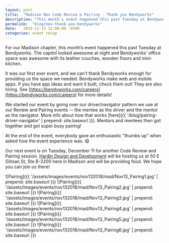 ```yaml
---
layout: post
title:  "Madison Nov Code Review & Pairing - Thank you Bendyworks"
description: "This month’s event happened this past Tuesday at Bendyworks. The capitol looked awesome at night and Bendyworks' office space was awesome with its leather couches, wood floors and mini-kitchen."
permalink:  "blog/nov-thank-you-bendyworks"
date:   2018-11-13 12:00:00 -0500
categories: event recap
---
```


For our Madison chapter, this month’s event happened this past Tuesday at Bendyworks. The capitol looked awesome at night and Bendyworks' office space was awesome with its leather couches, wooden floors and mini-kitchen.

It was our first ever event, and we can't thank Bendyworks enough for providing us the space we needed. Bendyworks make web and mobile apps. If you have app ideas and want it built, check them out! They are also hiring. See [https://bendyworks.com/careers](https://bendyworks.com/careers) for more details!

We started our event by going over our driver/navigator pattern we use at our Review and Pairing events -- the mentee as the driver and the mentor as the navigator. More info about how that works [here]({{ '/blog/pairing-driver-navigator' | prepend: site.baseurl }}). Mentors and mentees then got together and got super busy pairing!

At the end of the event, everybody gave an enthusiastic "thumbs up" when asked how the event experience was. 😄

Our next event is on Tuesday, December 11 for another Code Review and Pairing session. [Hardin Design and Development](http://www.hardindd.com/) will be hosting us at 50 E Gilman St, Ste B-2200 here in Madison and will be providing food. We hope you can join us there!

![Pairing]({{ '/assets/images/events/nov132018/mad/Nov13_Pairing1.jpg' | prepend: site.baseurl }})
![Pairing]({{ '/assets/images/events/nov132018/mad/Nov13_Pairing2.jpg' | prepend: site.baseurl }})
![Pairing]({{ '/assets/images/events/nov132018/mad/Nov13_Pairing3.jpg' | prepend: site.baseurl }})
![Pairing]({{ '/assets/images/events/nov132018/mad/Nov13_Pairing4.jpg' | prepend: site.baseurl }})
![Pairing]({{ '/assets/images/events/nov132018/mad/Nov13_Pairing5.jpg' | prepend: site.baseurl }})
![Pairing]({{ '/assets/images/events/nov132018/mad/Nov13_Pairing6.jpg' | prepend: site.baseurl }})